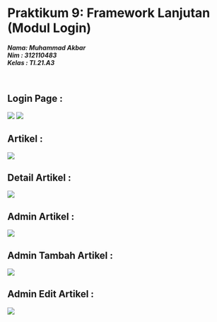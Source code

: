 # Praktikum 9: Framework Lanjutan (Modul Login)

**_Nama: Muhammad Akbar_** <br/>
**_Nim : 312110483_** <br/>
**_Kelas : TI.21.A3_** <br/>

<br/>

## Login Page :

<img src="./screenshots/loginpage1.jpg">
<img src="./screenshots/loginpage2.jpg">

<br/>

## Artikel :

<img src="./screenshots/artikel.jpg">

<br/>

## Detail Artikel :

<img src="./screenshots/detail-artikel.jpg">

<br/>

## Admin Artikel :

<img src="./screenshots/admin-artikel.jpg">

<br/>

## Admin Tambah Artikel :

<img src="./screenshots/admin-tambah-artikel.jpg">

<br/>

## Admin Edit Artikel :

<img src="./screenshots/admin-edit-artikel.jpg">
